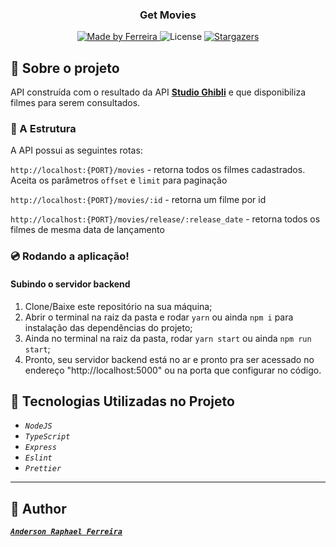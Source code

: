 <h3 align="center">
  Get Movies
</h3>

<p align="center">

  <a href="https://www.linkedin.com/in/anderson-raphael-ferreira">
    <img alt="Made by Ferreira" src="https://img.shields.io/badge/made%20by-Ferreira-%2304D361">
  </a>

  <img alt="License" src="https://img.shields.io/badge/license-MIT-%2304D361">

  <a href="https://github.com/ferreirase/GoFinances/stargazers">
    <img alt="Stargazers" src="https://img.shields.io/github/stars/ferreirase/Get-Recipes?style=social">
  </a>
</p>

## :rocket: Sobre o projeto

API construída com o resultado da API **[Studio Ghibli](https://ghibliapi.herokuapp.com/#tag/Films)** e que disponibiliza filmes para serem consultados.

### :floppy_disk: A Estrutura

A API possui as seguintes rotas:

`http://localhost:{PORT}/movies` - retorna todos os filmes cadastrados. Aceita os parâmetros `offset` e `limit` para paginação

`http://localhost:{PORT}/movies/:id` - retorna um filme por id

`http://localhost:{PORT}/movies/release/:release_date` - retorna todos os filmes de mesma data de lançamento


### :cd: Rodando a aplicação!
 
#### Subindo o servidor backend
  1. Clone/Baixe este repositório na sua máquina;
  2. Abrir o terminal na raiz da pasta e rodar `yarn` ou ainda `npm i` para instalação das dependências do projeto;
  3. Ainda no terminal na raiz da pasta, rodar `yarn start` ou ainda `npm run start`;
  4. Pronto, seu servidor backend está no ar e pronto pra ser acessado no endereço "http://localhost:5000" ou na porta que configurar no código. 


## :memo: Tecnologias Utilizadas no Projeto

- *``` NodeJS ```*
- *``` TypeScript ```*
- *``` Express ```*
- *``` Eslint ```*
- *``` Prettier ```*

---

## :man: Author
[**_```Anderson Raphael Ferreira```_**](https://www.linkedin.com/in/anderson-raphael-ferreira/)
